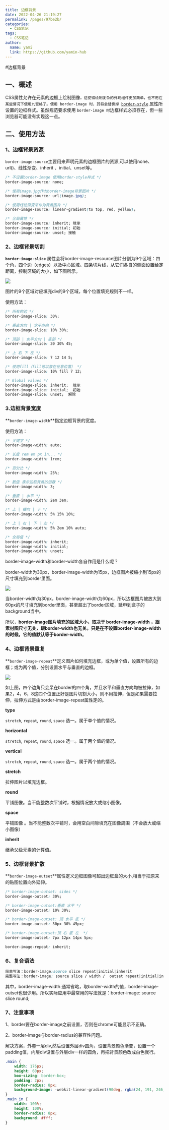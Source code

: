 ```yaml
---
title: 边框背景
date: 2022-04-26 21:19:27
permalink: /pages/97be2b/
categories:
  - CSS笔记
tags:
  - CSS笔记
author: 
  name: yami
  link: https://github.com/yamin-hub
---
```

#边框背景

##    一、概述

CSS属性允许在元素的边框上绘制图像`。这使得绘制复杂的外观组件更加简单，也不用在某些情况下使用九宫格了。使用 border-image 时，其将会替换掉 `[`border-style`](https://developer.mozilla.org/zh-CN/docs/Web/CSS/border-style) 属性所设置的边框样式。虽然规范要求使用 `border-image 时`边框样式必须存在，但一些浏览器可能没有实现这一点。




##     二、使用方法

### 1、边框背景资源

`border-image-source`主要用来声明元素的边框图片的资源,可以使用none、url()、线性渐变、inherit 、initial、unset等。

```css
/* 不设置border-image 使用border-style样式 */
border-image-source: none;

/* 使用image.jpg作为border-image背景图片 */
border-image-source: url(image.jpg);

/* 使用线性渐变来作为背景图片 */
border-image-source: linear-gradient(to top, red, yellow);

/* 全局属性 */
border-image-source: inherit; 继承
border-image-source: initial; 初始
border-image-source: unset; 接触
```



### 2、边框背景切割

**`border-image-slice`**	属性会将border-image-resource图片分割为9个区域：四个角，四个边（edges）以及中心区域。四条切片线，从它们各自的侧面设置给定距离，控制区域的大小，如下图所示。

![](/img\border-image-1.PNG)

图片的9个区域对应填充div的9个区域，每个位置填充规则不一样。

使用方法：

```css
/* 所有的边 */
border-image-slice: 30%;

/* 垂直方向 | 水平方向 */
border-image-slice: 10% 30%;

/* 顶部 | 水平方向 | 底部 */
border-image-slice: 30 30% 45;

/* 上 右 下 左 */
border-image-slice: 7 12 14 5;

/* 使用fill（fill可以放在任意位置） */
border-image-slice: 10% fill 7 12;

/* Global values */
border-image-slice: inherit;  继承
border-image-slice: initial;  初始
border-image-slice: unset;  解除
```



### 3.边框背景宽度

**`border-image-width`**指定边框背景的宽度。

使用方法：

```css
/* 关键字 */
border-image-width: auto;

/* 长度 rem em px in... */
border-image-width: 1rem;

/* 百分比 */
border-image-width: 25%;

/* 数值 表示边框背景的倍数 */
border-image-width: 3; 

/* 垂直 | 水平 */
border-image-width: 2em 3em;

/* 上 | 横向 | 下 */
border-image-width: 5% 15% 10%;

/* 上 | 右 | 下 | 左 */
border-image-width: 5% 2em 10% auto;

/* 全局值 */
border-image-width: inherit;
border-image-width: initial;
border-image-width: unset;
```

border-image-width和border-width各自作用是什么呢？

border-width为30px，border-image-width为15px，边框图片被缩小到15px的尺寸填充到border里面。

![](/img\border-image-3.PNG)



当border-width为30px，border-image-width为60px，所以边框图片被放大到60px的尺寸填充到border里面，甚至超出了border区域，延申到盒子的background当中。

所以，**border-image图片填充的区域大小，取决于 border-image-width ，跟素材图尺寸无关，跟border-width也无关。只是在不设置border-image-width的时候，它的值默认等于border-width**。



### 4、边框背景重复

**`border-image-repeat`**定义图片如何填充边框，或为单个值，设置所有的边框；或为两个值，分别设置水平与垂直的边框。

![](/img\border-image-4.PNG)

如上图，四个边角只会呆在border的四个角，并且水平和垂直方向均被拉伸，如果2，4，6，8这四个位置正好是图片切割大小，则不用拉伸，但是如果需要拉伸，拉伸方式是由border-image-repeat属性定的。

**type**

`stretch`, `repeat`, `round`, `space` 选一。属于单个值的情况。

**horizontal**

`stretch`, `repeat`, `round`, `space` 选一。属于两个值的情况。

**vertical**

`stretch`, `repeat`, `round`, `space` 选一。属于两个值的情况。

**stretch**

拉伸图片以填充边框。

**round**

平铺图像。当不能整数次平铺时，根据情况放大或缩小图像。

**space**

平铺图像 。当不能整数次平铺时，会用空白间隙填充在图像周围（不会放大或缩小图像）

**inherit**

继承父级元素的计算值。



### 5、边框背景扩散

**`border-image-outset`**属性定义边框图像可超出边框盒的大小,相当于把原来的贴图位置向外延伸。

 ```css
 /* border-image-outset: sides */
 border-image-outset: 30%;
 
 /* border-image-outset:垂直 水平 */
 border-image-outset: 10% 30%;
 
 /* border-image-outset: 顶 水平 底 */
 border-image-outset: 30px 30% 45px;
 
 /* border-image-outset:顶 右 底 左  */
 border-image-outset: 7px 12px 14px 5px;
 
 border-image-repeat: inherit;
 ```



### 6、复合语法

```css
简单写法：border-image:source slice repeat|initial|inherit
完整写法：border-image: source slice / width /  outset repeat|initial|inherit;
```

其中，border-image-width 通常省略，取border-width的值，border-image-outset也很少用。所以实际应用中最常用的写法就是：border-image: source slice round;

### 7、注意事项

1、border要在border-image之前设置，否则在chrome可能显示不正确。

2、border-image与border-radius的兼容性问题。

解决方案，外套一层div,然后设置外层div圆角，设置背景颜色渐变，设置一个padding值，内层div设置与外层div一样的圆角，再把背景颜色改成白色就行。

```css
.main {
    width: 176px;
    height: 60px;
    box-sizing: border-box;
    padding: 2px;
    border-radius: 8px;
    background-image: -webkit-linear-gradient(90deg, rgba(24, 191, 246, 1), rgba(24, 117, 246, 1));
}
.main_in {
    width: 100%;
    height: 100%;
    border-radius: 8px;
    background: #fff;
}

```


